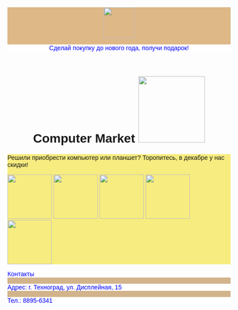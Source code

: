 <html>
    <head>
        <style>
            img {
                width: 70px;
                height: 70px;
            }
            header {
                background-color: burlywood;
            }
            header p {
                background-color: white;
                color: blue;
            }
            header h1 {
                background-color: white;
            }
            main {
                background: #f7ec7fff;
            }
            footer p {
                background-color: white;
                color: blue;
            }
            h1 img {
                width: 150px;
                height: 150px;
            }
            p img {
                width: 100px;
                height: 100px;
            }
            footer {
                background-color: tan;
                color: white;
            }
            body, main, footer {
                font-family: 'Arial';
            }
        </style>
    </head>
    <body>
        <header>
            <img src="https://cdn-icons-png.flaticon.com/512/432/432787.png">
            <p>Сделай покупку до нового года, получи подарок!</p>
        </header>
        <h1 style="text-align: center;">Computer Market <img src="https://avatars.mds.yandex.net/i?id=d7132f6fb0d720fb8f1ac35da97ed19ad813bc35-10638736-images-thumbs&n=13"></h1>
        <main>
            <p>Решили приобрести компьютер или планшет? Торопитесь, в декабре у нас скидки!</p>
            <p>
                <img src="https://avatars.mds.yandex.net/i?id=8badd02365edeebad921d7bc13f10dbf_l-5297573-images-thumbs&n=13">
                <img src="https://avatars.mds.yandex.net/get-mpic/4809526/img_id2435221534485023936.jpeg/orig">
                <img src="https://avatars.mds.yandex.net/i?id=e46843cc737164e4a2f4cd2bea1036c6145b0f19-4304126-images-thumbs&n=13">
                <img src="https://avatars.mds.yandex.net/i?id=b53b926af8b48eda06ae5569f0f98e13_l-12884912-images-thumbs&n=13">
                <img src="https://quke.ru/UserFiles/Landing/products/67587_photos_1.jpeg">
            </p>
        </main>
        <footer>
            <p>Контакты</p>
            <p>Адрес: г. Техноград, ул. Дисплейная, 15</p>
            <p>Тел.: 8895-6341</p>
        </footer>
    </body>
</html>
